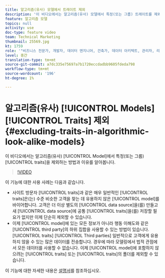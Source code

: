```yaml
---
title: 알고리즘(유사) 모델에서 트레이트 제외
description: '이 비디오에서는 알고리즘(유사) 모델에서 특정(또는 그룹) 트레이트를 제외하는 방법 및 이유를 알아봅니다. '
feature: 알고리즘 모델
topics: null
activity: use
doc-type: feature video
team: Technical Marketing
thumbnail: 25569.jpg
kt: 1759
role: '"비즈니스 전문가, 개발자, 데이터 엔지니어, 건축가, 데이터 아키텍트, 관리자, 리더"'
level: 중간
translation-type: tm+mt
source-git-commit: a7dc335e75697a7b1720eccdadbb9605fdeda798
workflow-type: tm+mt
source-wordcount: '196'
ht-degree: 1%

---
```



# 알고리즘(유사) [!UICONTROL Models] [!UICONTROL Traits] 제외{#excluding-traits-in-algorithmic-look-alike-models}

이 비디오에서는 알고리즘(유사) [!UICONTROL Model]에서 특정(또는 그룹) [!UICONTROL traits]을 제외하는 방법과 이유를 알아봅니다.

>[!VIDEO](https://video.tv.adobe.com/v/25569/?quality=12)

이 기능에 대한 사용 사례는 다음과 같습니다.

* 사이트 방문자 [!UICONTROL traits]과 같은 매우 일반적인 [!UICONTROL traits]은(는) 수준 비슷한 고객을 찾는 데 유용하지 않은 [!UICONTROL model]를 바이어합니다. 고객은 더 이상 별도의 [!UICONTROL data source]을(를) 만들고 새 [!UICONTROL data source]에 공통 [!UICONTROL traits]을(를) 저장할 필요가 없지만 이제 단순히 제외할 수 있습니다.
* 이제 [!UICONTROL model]에 있는 모든 정보가 아니라 행동 이해도와 같은 [!UICONTROL third party]의 하위 집합을 사용할 수 있는 방법이 있습니다. [!UICONTROL traits] [!UICONTROL Third parties] 일반적으로 고객에게 유용하지 않을 수 있는 많은 데이터를 전송합니다. 경우에 따라 모델링에서 법적 관점에서 모든 데이터를 사용할 수 없습니다. 이제 [!UICONTROL model]에 포함하지 않으려는 [!UICONTROL traits] 또는 [!UICONTROL traits]의 폴더를 제외할 수 있습니다.

이 기능에 대한 자세한 내용은 [설명서](https://marketing.adobe.com/resources/help/en_US/aam/trait-exclusion-algo-models.html)를 참조하십시오.